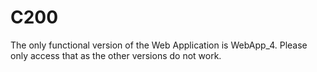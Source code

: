 # C200
The only functional version of the Web Application is WebApp_4. Please only access that as the other versions do not work.
